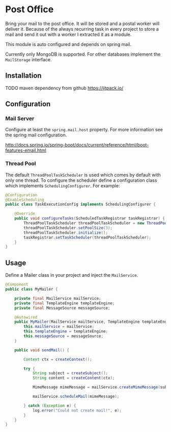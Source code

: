 # Post Office

Bring your mail to the post office. It will be stored and a postal worker will deliver it.
Because of the always recurring task in every project to store a mail and send it out with a worker I extracted it as a 
module.

This module is auto configured and depends on spring mail.

Currently only MongoDB is supported. For other databases implement the `MailStorage` interface.

## Installation

TODO maven dependency from github https://jitpack.io/


## Configuration
### Mail Server
Configure at least the `spring.mail.host` property. For more information see the spring mail configuration. 

<http://docs.spring.io/spring-boot/docs/current/reference/html/boot-features-email.html>

### Thread Pool
The default `ThreadPoolTaskScheduler` is used which comes by default with only one thread. 
To configure the scheduler define a configuration class which implements `SchedulingConfigurer`.
For example:

```java
@Configuration
@EnableScheduling
public class TaskExecutionConfig implements SchedulingConfigurer {

    @Override
    public void configureTasks(ScheduledTaskRegistrar taskRegistrar) {
        ThreadPoolTaskScheduler threadPoolTaskScheduler = new ThreadPoolTaskScheduler();
        threadPoolTaskScheduler.setPoolSize(3);
        threadPoolTaskScheduler.initialize();
        taskRegistrar.setTaskScheduler(threadPoolTaskScheduler);
    }
}
```

## Usage

Define a Mailer class in your project and inject the `MailService`.

```java
@Component
public class MyMailer {

    private final MailService mailService;
    private final TemplateEngine templateEngine;
    private final MessageSource messageSource;

    @Autowired
    public MyMailer(MailService mailService, TemplateEngine templateEngine, Environment environment, MessageSource messageSource) {
        this.mailService = mailService;
        this.templateEngine = templateEngine;
        this.messageSource = messageSource;
    }

    public void sendMail() {

        Context ctx = createContext();

        try {
            String subject = createSubject();
            String content = createContent(ctx);

            MimeMessage mimeMessage = mailService.createMimeMessage(subject, from, to, content, true);

            mailService.scheduleMail(mimeMessage);

        } catch (Exception e) {
            log.error("Could not create mail!", e);
        }
    }
}
```
